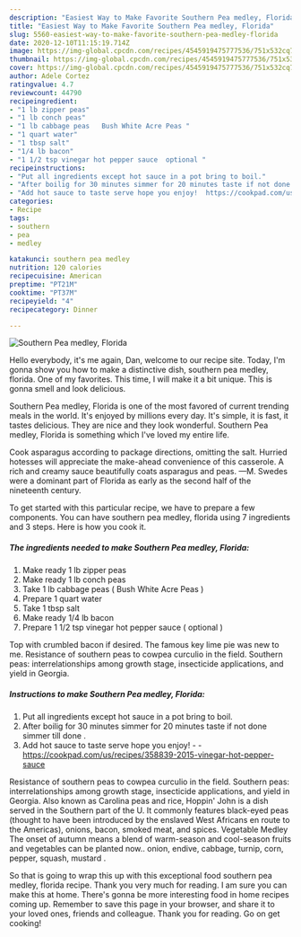 ```yaml
---
description: "Easiest Way to Make Favorite Southern Pea medley, Florida"
title: "Easiest Way to Make Favorite Southern Pea medley, Florida"
slug: 5560-easiest-way-to-make-favorite-southern-pea-medley-florida
date: 2020-12-10T11:15:19.714Z
image: https://img-global.cpcdn.com/recipes/4545919475777536/751x532cq70/southern-pea-medley-florida-recipe-main-photo.jpg
thumbnail: https://img-global.cpcdn.com/recipes/4545919475777536/751x532cq70/southern-pea-medley-florida-recipe-main-photo.jpg
cover: https://img-global.cpcdn.com/recipes/4545919475777536/751x532cq70/southern-pea-medley-florida-recipe-main-photo.jpg
author: Adele Cortez
ratingvalue: 4.7
reviewcount: 44790
recipeingredient:
- "1 lb zipper peas"
- "1 lb conch peas"
- "1 lb cabbage peas   Bush White Acre Peas "
- "1 quart water"
- "1 tbsp salt"
- "1/4 lb bacon"
- "1 1/2 tsp vinegar hot pepper sauce  optional "
recipeinstructions:
- "Put all ingredients except hot sauce in a pot bring to boil."
- "After boilig for 30 minutes simmer for 20 minutes taste if not done simmer till done ."
- "Add hot sauce to taste serve hope you enjoy!  https://cookpad.com/us/recipes/358839-2015-vinegar-hot-pepper-sauce"
categories:
- Recipe
tags:
- southern
- pea
- medley

katakunci: southern pea medley 
nutrition: 120 calories
recipecuisine: American
preptime: "PT21M"
cooktime: "PT37M"
recipeyield: "4"
recipecategory: Dinner

---
```



![Southern Pea medley, Florida](https://img-global.cpcdn.com/recipes/4545919475777536/751x532cq70/southern-pea-medley-florida-recipe-main-photo.jpg)

Hello everybody, it's me again, Dan, welcome to our recipe site. Today, I'm gonna show you how to make a distinctive dish, southern pea medley, florida. One of my favorites. This time, I will make it a bit unique. This is gonna smell and look delicious.

Southern Pea medley, Florida is one of the most favored of current trending meals in the world. It's enjoyed by millions every day. It's simple, it is fast, it tastes delicious. They are nice and they look wonderful. Southern Pea medley, Florida is something which I've loved my entire life.

Cook asparagus according to package directions, omitting the salt. Hurried hotesses will appreciate the make-ahead convenience of this casserole. A rich and creamy sauce beautifully coats asparagus and peas. —M. Swedes were a dominant part of Florida as early as the second half of the nineteenth century.


To get started with this particular recipe, we have to prepare a few components. You can have southern pea medley, florida using 7 ingredients and 3 steps. Here is how you cook it.

<!--inarticleads1-->

##### The ingredients needed to make Southern Pea medley, Florida:

1. Make ready 1 lb zipper peas
1. Make ready 1 lb conch peas
1. Take 1 lb cabbage peas (  Bush White Acre Peas )
1. Prepare 1 quart water
1. Take 1 tbsp salt
1. Make ready 1/4 lb bacon
1. Prepare 1 1/2 tsp vinegar hot pepper sauce ( optional )


Top with crumbled bacon if desired. The famous key lime pie was new to me. Resistance of southern peas to cowpea curculio in the field. Southern peas: interrelationships among growth stage, insecticide applications, and yield in Georgia. 

<!--inarticleads2-->

##### Instructions to make Southern Pea medley, Florida:

1. Put all ingredients except hot sauce in a pot bring to boil.
1. After boilig for 30 minutes simmer for 20 minutes taste if not done simmer till done .
1. Add hot sauce to taste serve hope you enjoy! -  - https://cookpad.com/us/recipes/358839-2015-vinegar-hot-pepper-sauce


Resistance of southern peas to cowpea curculio in the field. Southern peas: interrelationships among growth stage, insecticide applications, and yield in Georgia. Also known as Carolina peas and rice, Hoppin&#39; John is a dish served in the Southern part of the U. It commonly features black-eyed peas (thought to have been introduced by the enslaved West Africans en route to the Americas), onions, bacon, smoked meat, and spices. Vegetable Medley The onset of autumn means a blend of warm-season and cool-season fruits and vegetables can be planted now.. onion, endive, cabbage, turnip, corn, pepper, squash, mustard . 

So that is going to wrap this up with this exceptional food southern pea medley, florida recipe. Thank you very much for reading. I am sure you can make this at home. There's gonna be more interesting food in home recipes coming up. Remember to save this page in your browser, and share it to your loved ones, friends and colleague. Thank you for reading. Go on get cooking!
